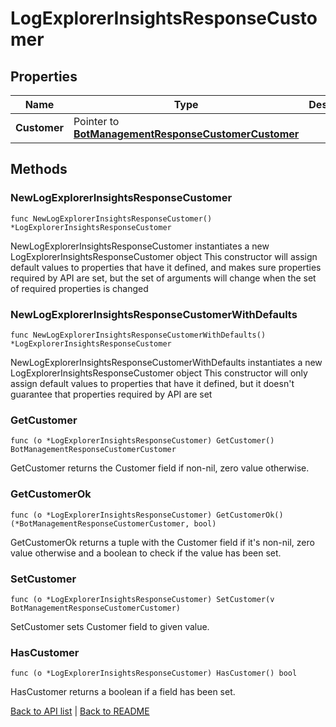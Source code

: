 # LogExplorerInsightsResponseCustomer

## Properties

Name | Type | Description | Notes
------------ | ------------- | ------------- | -------------
**Customer** | Pointer to [**BotManagementResponseCustomerCustomer**](BotManagementResponseCustomerCustomer.md) |  | [optional] 

## Methods

### NewLogExplorerInsightsResponseCustomer

`func NewLogExplorerInsightsResponseCustomer() *LogExplorerInsightsResponseCustomer`

NewLogExplorerInsightsResponseCustomer instantiates a new LogExplorerInsightsResponseCustomer object
This constructor will assign default values to properties that have it defined,
and makes sure properties required by API are set, but the set of arguments
will change when the set of required properties is changed

### NewLogExplorerInsightsResponseCustomerWithDefaults

`func NewLogExplorerInsightsResponseCustomerWithDefaults() *LogExplorerInsightsResponseCustomer`

NewLogExplorerInsightsResponseCustomerWithDefaults instantiates a new LogExplorerInsightsResponseCustomer object
This constructor will only assign default values to properties that have it defined,
but it doesn't guarantee that properties required by API are set

### GetCustomer

`func (o *LogExplorerInsightsResponseCustomer) GetCustomer() BotManagementResponseCustomerCustomer`

GetCustomer returns the Customer field if non-nil, zero value otherwise.

### GetCustomerOk

`func (o *LogExplorerInsightsResponseCustomer) GetCustomerOk() (*BotManagementResponseCustomerCustomer, bool)`

GetCustomerOk returns a tuple with the Customer field if it's non-nil, zero value otherwise
and a boolean to check if the value has been set.

### SetCustomer

`func (o *LogExplorerInsightsResponseCustomer) SetCustomer(v BotManagementResponseCustomerCustomer)`

SetCustomer sets Customer field to given value.

### HasCustomer

`func (o *LogExplorerInsightsResponseCustomer) HasCustomer() bool`

HasCustomer returns a boolean if a field has been set.


[Back to API list](../README.md#documentation-for-api-endpoints) | [Back to README](../README.md)


